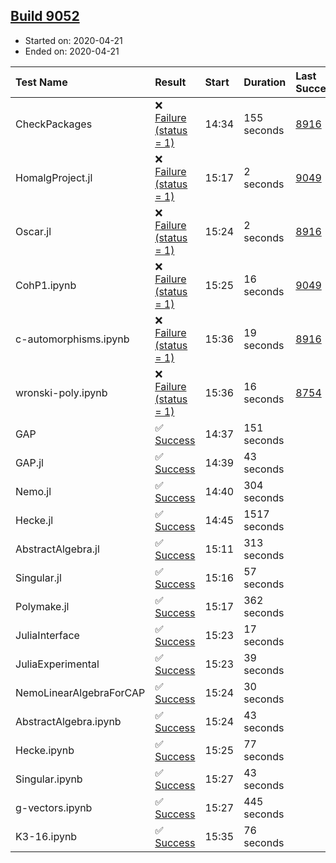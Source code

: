 ## [Build 9052](https://oscarci.mathematik.uni-kl.de/job/oscar/9052/)

* Started on: 2020-04-21
* Ended on: 2020-04-21

| Test Name    | Result | Start | Duration | Last Success | First Failure |
|:-------------|:-------|:------|:---------|:-------------|:--------------|
| CheckPackages | ❌ [Failure (status = 1)](https://oscarci.mathematik.uni-kl.de/job/oscar/9052/artifact/logs/build-9052/CheckPackages.log) | 14:34 | 155 seconds | [8916](https://oscarci.mathematik.uni-kl.de/job/oscar/8916/) | [8920](https://oscarci.mathematik.uni-kl.de/job/oscar/8920/) |
| HomalgProject.jl | ❌ [Failure (status = 1)](https://oscarci.mathematik.uni-kl.de/job/oscar/9052/artifact/logs/build-9052/HomalgProject.jl.log) | 15:17 | 2 seconds | [9049](https://oscarci.mathematik.uni-kl.de/job/oscar/9049/) | [9050](https://oscarci.mathematik.uni-kl.de/job/oscar/9050/) |
| Oscar.jl | ❌ [Failure (status = 1)](https://oscarci.mathematik.uni-kl.de/job/oscar/9052/artifact/logs/build-9052/Oscar.jl.log) | 15:24 | 2 seconds | [8916](https://oscarci.mathematik.uni-kl.de/job/oscar/8916/) | [8920](https://oscarci.mathematik.uni-kl.de/job/oscar/8920/) |
| CohP1.ipynb | ❌ [Failure (status = 1)](https://oscarci.mathematik.uni-kl.de/job/oscar/9052/artifact/logs/build-9052/CohP1.ipynb.log) | 15:25 | 16 seconds | [9049](https://oscarci.mathematik.uni-kl.de/job/oscar/9049/) | [9050](https://oscarci.mathematik.uni-kl.de/job/oscar/9050/) |
| c-automorphisms.ipynb | ❌ [Failure (status = 1)](https://oscarci.mathematik.uni-kl.de/job/oscar/9052/artifact/logs/build-9052/c-automorphisms.ipynb.log) | 15:36 | 19 seconds | [8916](https://oscarci.mathematik.uni-kl.de/job/oscar/8916/) | [8920](https://oscarci.mathematik.uni-kl.de/job/oscar/8920/) |
| wronski-poly.ipynb | ❌ [Failure (status = 1)](https://oscarci.mathematik.uni-kl.de/job/oscar/9052/artifact/logs/build-9052/wronski-poly.ipynb.log) | 15:36 | 16 seconds | [8754](https://oscarci.mathematik.uni-kl.de/job/oscar/8754/) | [8755](https://oscarci.mathematik.uni-kl.de/job/oscar/8755/) |
| GAP | ✅ [Success](https://oscarci.mathematik.uni-kl.de/job/oscar/9052/artifact/logs/build-9052/GAP.log) | 14:37 | 151 seconds |  |  |
| GAP.jl | ✅ [Success](https://oscarci.mathematik.uni-kl.de/job/oscar/9052/artifact/logs/build-9052/GAP.jl.log) | 14:39 | 43 seconds |  |  |
| Nemo.jl | ✅ [Success](https://oscarci.mathematik.uni-kl.de/job/oscar/9052/artifact/logs/build-9052/Nemo.jl.log) | 14:40 | 304 seconds |  |  |
| Hecke.jl | ✅ [Success](https://oscarci.mathematik.uni-kl.de/job/oscar/9052/artifact/logs/build-9052/Hecke.jl.log) | 14:45 | 1517 seconds |  |  |
| AbstractAlgebra.jl | ✅ [Success](https://oscarci.mathematik.uni-kl.de/job/oscar/9052/artifact/logs/build-9052/AbstractAlgebra.jl.log) | 15:11 | 313 seconds |  |  |
| Singular.jl | ✅ [Success](https://oscarci.mathematik.uni-kl.de/job/oscar/9052/artifact/logs/build-9052/Singular.jl.log) | 15:16 | 57 seconds |  |  |
| Polymake.jl | ✅ [Success](https://oscarci.mathematik.uni-kl.de/job/oscar/9052/artifact/logs/build-9052/Polymake.jl.log) | 15:17 | 362 seconds |  |  |
| JuliaInterface | ✅ [Success](https://oscarci.mathematik.uni-kl.de/job/oscar/9052/artifact/logs/build-9052/JuliaInterface.log) | 15:23 | 17 seconds |  |  |
| JuliaExperimental | ✅ [Success](https://oscarci.mathematik.uni-kl.de/job/oscar/9052/artifact/logs/build-9052/JuliaExperimental.log) | 15:23 | 39 seconds |  |  |
| NemoLinearAlgebraForCAP | ✅ [Success](https://oscarci.mathematik.uni-kl.de/job/oscar/9052/artifact/logs/build-9052/NemoLinearAlgebraForCAP.log) | 15:24 | 30 seconds |  |  |
| AbstractAlgebra.ipynb | ✅ [Success](https://oscarci.mathematik.uni-kl.de/job/oscar/9052/artifact/logs/build-9052/AbstractAlgebra.ipynb.log) | 15:24 | 43 seconds |  |  |
| Hecke.ipynb | ✅ [Success](https://oscarci.mathematik.uni-kl.de/job/oscar/9052/artifact/logs/build-9052/Hecke.ipynb.log) | 15:25 | 77 seconds |  |  |
| Singular.ipynb | ✅ [Success](https://oscarci.mathematik.uni-kl.de/job/oscar/9052/artifact/logs/build-9052/Singular.ipynb.log) | 15:27 | 43 seconds |  |  |
| g-vectors.ipynb | ✅ [Success](https://oscarci.mathematik.uni-kl.de/job/oscar/9052/artifact/logs/build-9052/g-vectors.ipynb.log) | 15:27 | 445 seconds |  |  |
| K3-16.ipynb | ✅ [Success](https://oscarci.mathematik.uni-kl.de/job/oscar/9052/artifact/logs/build-9052/K3-16.ipynb.log) | 15:35 | 76 seconds |  |  |
